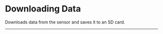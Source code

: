 # Downloading Data <!--! {#example_download_data} -->

Downloads data from the sensor and saves it to an SD card.

_______

<!--! @section example_download_data_pio_config PlatformIO Configuration -->

<!--! @include{lineno} DownloadData/platformio.ini -->

<!--! @section example_download_data_code The Complete Code -->

<!--! @include{lineno} DownloadData/DownloadData.ino -->
